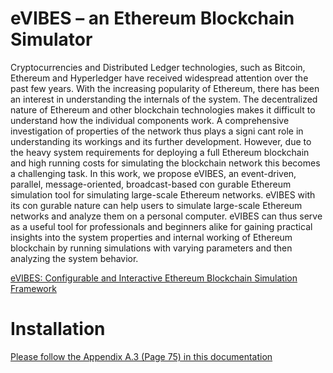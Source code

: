 # eVIBES – an Ethereum Blockchain Simulator

Cryptocurrencies and Distributed Ledger technologies, such as Bitcoin, Ethereum and Hyperledger have received widespread attention over the past few years. With the increasing popularity of Ethereum, there has been an interest in understanding the internals of the system. The decentralized nature of Ethereum and other blockchain technologies makes it difficult to understand how the individual components work. A comprehensive investigation of properties of the network thus plays a signi cant role in understanding its workings and its further development. However, due to the heavy system requirements for deploying a full Ethereum blockchain and high running costs for simulating the blockchain network this becomes a challenging task. In this work, we propose eVIBES, an event-driven, parallel, message-oriented, broadcast-based con gurable Ethereum simulation tool for simulating large-scale Ethereum networks. eVIBES with its con gurable nature can help users to simulate large-scale Ethereum networks and analyze them on a personal computer. eVIBES can thus serve as a useful tool for professionals and beginners alike for gaining practical insights into the system properties and internal working of Ethereum blockchain by running simulations with varying parameters and then analyzing the system behavior.
  
[eVIBES: Configurable and Interactive Ethereum Blockchain Simulation Framework](https://dl.acm.org/citation.cfm?id=3284020)

# Installation

[Please follow the Appendix A.3 (Page 75) in this documentation](https://github.com/i13-msrg/evibes/blob/master/MasterThesis-AdityaShrikantDeshpande.pdf)
